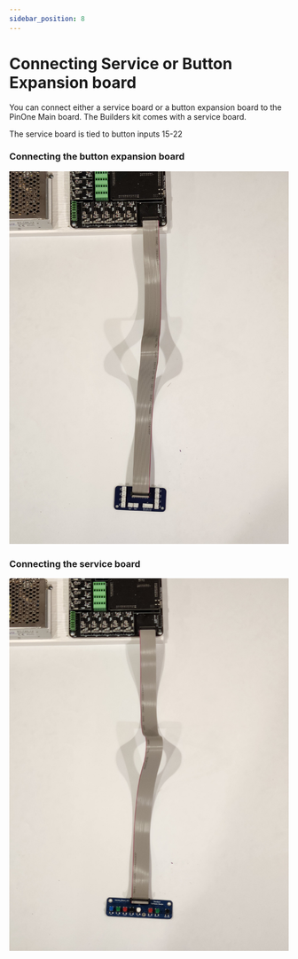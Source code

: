 ```yaml
---
sidebar_position: 8
---
```


# Connecting Service or Button Expansion board

You can connect either a service board or a button expansion board to the PinOne Main board. The Builders kit comes with a service board. 

The service board is tied to button inputs 15-22

### Connecting the button expansion board

![image](./img/BuildersKit10.jpg)

### Connecting the service board

![image](./img/BuildersKit11.jpg)